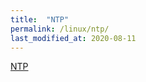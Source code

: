 ```yaml
---
title:  "NTP"
permalink: /linux/ntp/
last_modified_at: 2020-08-11
---
```


[NTP](https://webdir.tistory.com/120)
